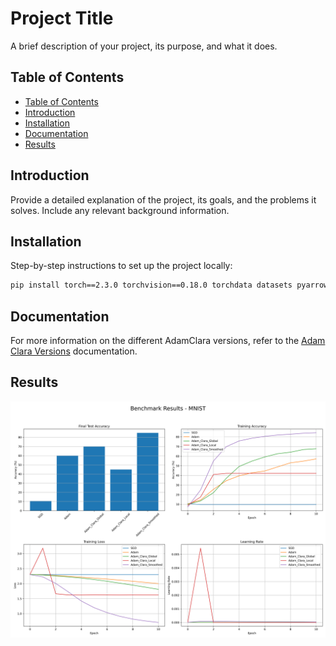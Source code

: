 # Project Title

A brief description of your project, its purpose, and what it does.

## Table of Contents

- [Table of Contents](#table-of-contents)
- [Introduction](#introduction)
- [Installation](#installation)
- [Documentation](#documentation)
- [Results](#results)

## Introduction
Provide a detailed explanation of the project, its goals, and the problems it solves. Include any relevant background information.

## Installation
Step-by-step instructions to set up the project locally:

```bash
pip install torch==2.3.0 torchvision==0.18.0 torchdata datasets pyarrow
```

## Documentation

For more information on the different AdamClara versions, refer to the [Adam Clara Versions](docs/Adam_Clara_Versions.md) documentation.


## Results

![alt text](docs/mnist_full_benchmark_5.png)